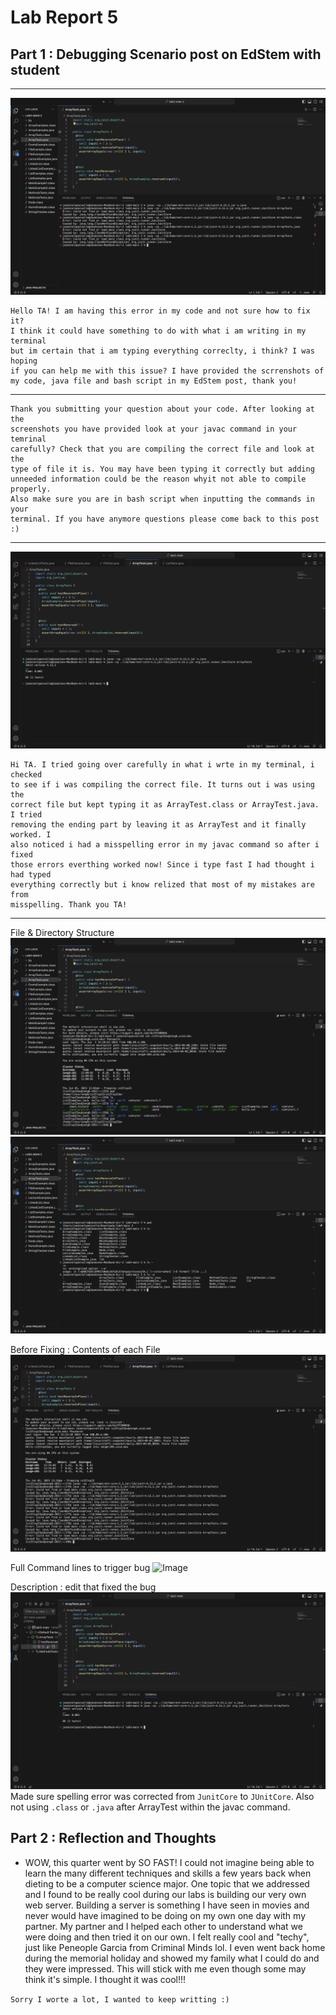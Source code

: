 # Lab Report 5

## Part 1 : Debugging Scenario post on EdStem with student

-----------------------------------------------------------------------------------------------------------------
![Image](d1.png) 
```
Hello TA! I am having this error in my code and not sure how to fix it? 
I think it could have something to do with what i am writing in my terminal
but im certain that i am typing everything correclty, i think? I was hoping
if you can help me with this issue? I have provided the scrrenshots of 
my code, java file and bash script in my EdStem post, thank you!
```
-----------------------------------------------------------------------------------------------------------------

```
Thank you submitting your question about your code. After looking at the 
screenshots you have provided look at your javac command in your temrinal
carefully? Check that you are compiling the correct file and look at the
type of file it is. You may have been typing it correctly but adding 
unneeded information could be the reason whyit not able to compile properly. 
Also make sure you are in bash script when inputting the commands in your 
terminal. If you have anymore questions please come back to this post :)
```
-----------------------------------------------------------------------------------------------------------------

![Image](d2.png) 
```
Hi TA. I tried going over carefully in what i wrte in my terminal, i checked
to see if i was compiling the correct file. It turns out i was using the 
correct file but kept typing it as ArrayTest.class or ArrayTest.java. I tried
removing the ending part by leaving it as ArrayTest and it finally worked. I 
also noticed i had a misspelling error in my javac command so after i fixed 
those errors everthing worked now! Since i type fast I had thought i had typed
everything correctly but i know relized that most of my mistakes are from 
misspelling. Thank you TA!
```
-----------------------------------------------------------------------------------------------------------------

File & Directory Structure
    ![Image](d3.png)
    ![Image](d3-1.png)
    
Before Fixing : Contents of each File 
    ![Image](d4.png)
    
Full Command lines to trigger bug
    ![Image](d5.png)
    
Description : edit that fixed the bug
    ![Image](d6.png)
    Made sure spelling error was corrected from `JunitCore` to `JUnitCore`. Also not using `.class` or `.java` after ArrayTest within the javac command.
    

## Part 2 : Reflection and Thoughts

* WOW, this quarter went by SO FAST! I could not imagine being able to learn the many different techniques and skills a few years back when dieting to be a computer science major. One topic that we addressed and I found to be really cool during our labs is building our very own web server. Building a server is something I have seen in movies and never would have imagined to be doing on my own one day with my partner. My partner and I helped each other to understand what we were doing and then tried it on our own. I felt really cool and "techy", just like Peneople Garcia from Criminal Minds lol. I even went back home during the memorial holiday and showed my family what I could do and they were impressed. This will stick with me even though some may think it's simple. I thought it was cool!!!

`Sorry I worte a lot, I wanted to keep writting :)`
